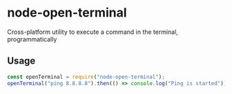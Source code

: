 # node-open-terminal
Cross-platform utility to execute a command in the terminal, programmatically

## Usage

```js
const openTerminal = require("node-open-terminal");
openTerminal("ping 8.8.8.8").then(() => console.log("Ping is started"))
```

